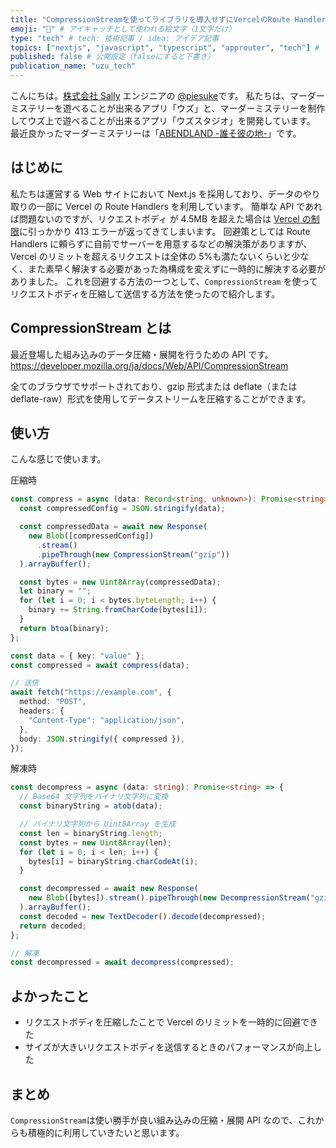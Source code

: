 ```yaml
---
title: "CompressionStreamを使ってライブラリを導入せずにVercelのRoute Handlersのリミットを一時的に回避する" # 記事のタイトル
emoji: "🧊" # アイキャッチとして使われる絵文字（1文字だけ）
type: "tech" # tech: 技術記事 / idea: アイデア記事
topics: ["nextjs", "javascript", "typescript", "approuter", "tech"] # タグ。["markdown", "rust", "aws"]のように指定する
published: false # 公開設定（falseにすると下書き）
publication_name: "uzu_tech"
---
```


こんにちは。[株式会社 Sally](https://sally-inc.jp/) エンジニアの [@piesuke](https://x.com/piesuke27)です。
私たちは、マーダーミステリーを遊べることが出来るアプリ「ウズ」と、マーダーミステリーを制作してウズ上で遊べることが出来るアプリ「ウズスタジオ」を開発しています。
最近良かったマーダーミステリーは「[ABENDLAND -誰そ彼の地-](https://mdms.jp/scenarios/7491)」です。

## はじめに

私たちは運営する Web サイトにおいて Next.js を採用しており、データのやり取りの一部に Vercel の Route Handlers を利用しています。
簡単な API であれば問題ないのですが、リクエストボディ が 4.5MB を超えた場合は [Vercel の制限](https://vercel.com/docs/functions/runtimes#request-body-size)に引っかかり 413 エラーが返ってきてしまいます。
回避策としては Route Handlers に頼らずに自前でサーバーを用意するなどの解決策がありますが、Vercel のリミットを超えるリクエストは全体の 5%も満たないくらいと少なく、また素早く解決する必要があった為構成を変えずに一時的に解決する必要がありました。
これを回避する方法の一つとして、`CompressionStream` を使ってリクエストボディを圧縮して送信する方法を使ったので紹介します。

## CompressionStream とは

最近登場した組み込みのデータ圧縮・展開を行うための API です。
https://developer.mozilla.org/ja/docs/Web/API/CompressionStream

全てのブラウザでサポートされており、gzip 形式または deflate（または deflate-raw）形式を使用してデータストリームを圧縮することができます。

## 使い方

こんな感じで使います。

圧縮時

```ts
const compress = async (data: Record<string, unknown>): Promise<string> => {
  const compressedConfig = JSON.stringify(data);

  const compressedData = await new Response(
    new Blob([compressedConfig])
      .stream()
      .pipeThrough(new CompressionStream("gzip"))
  ).arrayBuffer();

  const bytes = new Uint8Array(compressedData);
  let binary = "";
  for (let i = 0; i < bytes.byteLength; i++) {
    binary += String.fromCharCode(bytes[i]);
  }
  return btoa(binary);
};

const data = { key: "value" };
const compressed = await compress(data);

// 送信
await fetch("https://example.com", {
  method: "POST",
  headers: {
    "Content-Type": "application/json",
  },
  body: JSON.stringify({ compressed }),
});
```

解凍時

```ts
const decompress = async (data: string): Promise<string> => {
  // Base64 文字列をバイナリ文字列に変換
  const binaryString = atob(data);

  // バイナリ文字列から Uint8Array を生成
  const len = binaryString.length;
  const bytes = new Uint8Array(len);
  for (let i = 0; i < len; i++) {
    bytes[i] = binaryString.charCodeAt(i);
  }

  const decompressed = await new Response(
    new Blob([bytes]).stream().pipeThrough(new DecompressionStream("gzip"))
  ).arrayBuffer();
  const decoded = new TextDecoder().decode(decompressed);
  return decoded;
};

// 解凍
const decompressed = await decompress(compressed);
```

## よかったこと

- リクエストボディを圧縮したことで Vercel のリミットを一時的に回避できた
- サイズが大きいリクエストボディを送信するときのパフォーマンスが向上した

## まとめ

`CompressionStream`は使い勝手が良い組み込みの圧縮・展開 API なので、これからも積極的に利用していきたいと思います。
